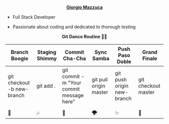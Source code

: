 <p align="center">
  <b style="text-transform: capitalize;"><a href="https://www.linkedin.com/in/giorgio-mazzuca/">Giorgio Mazzuca</a></b>
</p>

+ Full Stack Developer

+ Passionate about coding and dedicated to thorough testing
<p align="center">
  <b>Git Dance Routine 🕺💃</b>
</p>
                                                         
| Branch Boogie                        |Staging Shimmy                         | Commit Cha-Cha|Sync Samba   |Push Paso Doble       |Grand Finale|
| --------                            | --------                               | --------       |--------   |--------              |--------|
|git checkout -b new-branch| git add .|git commit -m "Your commit message here"|git pull origin master|git push origin new-branch|git checkout master|
|                               |
| 🎵 | 🎶 | 🚀 | 🌪️ | ✨  | 🌈  |
